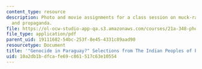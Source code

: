 ```yaml
---
content_type: resource
description: Photo and movie assignments for a class session on muck-raking, advocacy,
  and propaganda.
file: https://ol-ocw-studio-app-qa.s3.amazonaws.com/courses/21a-348-photography-and-truth-spring-2008/10a2db1bdfcafe69c861517c63e10554_MIT21A_348S08_genocide.pdf
file_type: application/pdf
parent_uid: 19111682-54bc-253f-8e45-4331c89aad90
resourcetype: Document
title: '"Genocide in Paraguay?" Selections from The Indian Peoples of Paraguay.'
uid: 10a2db1b-dfca-fe69-c861-517c63e10554
---
```

